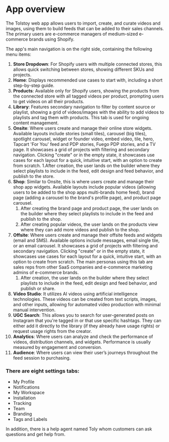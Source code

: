 # App overview

The Tolstoy web app allows users to import, create, and curate videos and images, using them to build feeds that can be added to their sales channels. The primary users are e-commerce managers of medium-sized e-commerce brands using Shopify.

The app's main navigation is on the right side, containing the following menu items:

1. **Store Dropdown**: For Shopify users with multiple connected stores, this allows quick switching between stores, showing different SKUs and projects.
2. **Home**: Displays recommended use cases to start with, including a short step-by-step guide.
3. **Products**: Available only for Shopify users, showing the products from the connected store with all tagged videos per product, prompting users to get videos on all their products.
4. **Library**: Features secondary navigation to filter by content source or playlist, showing a grid of videos/images with the ability to add videos to playlists and tag them with products. This tab is used for ongoing content management.
5. **Onsite**: Where users create and manage their online store widgets. Available layouts include stories (small tiles), carousel (big tiles), spotlight carousel, widget or founder video, embed video, tile, hero, Tapcart 'For You' feed and PDP stories, Fuego PDP stories, and a TV page. It showcases a grid of projects with filtering and secondary navigation. Clicking "create" or in the empty state, it showcases use cases for each layout for a quick, intuitive start, with an option to create from scratch.
    1.After creation, the user lands on the builder where they select playlists to include in the feed, edit design and feed behavior, and publish to the store.
6. **Shop**: Similar to Onsite, this is where users create and manage their shop app widgets. Available layouts include popular videos (allowing users to be added to the shop apps multi-brands home feed), brand page (adding a carousel to the brand's profile page), and product page carousel.
    1. After creating the brand page and product page, the user lands on the builder where they select playlists to include in the feed and publish to the shop.
    2. After creating popular videos, the user lands on the products view where they can add more videos and publish to the shop.
7. **Offsite**: Where users create and manage their offsite feeds and widgets (email and SMS). Available options include messages, email single tile, or an email carousel. It showcases a grid of projects with filtering and secondary navigation. Clicking "create" or in the empty state, it showcases use cases for each layout for a quick, intuitive start, with an option to create from scratch. The main personas using this tab are sales reps from other SaaS companies and e-commerce marketing admins of e-commerce brands.
    1. After creation, the user lands on the builder where they select playlists to include in the feed, edit design and feed behavior, and publish or share.
8. **Video Studio**: It utilizes AI videos using artificial intelligence technologies. These videos can be created from text scripts, images, and other inputs, allowing for automated video production with minimal manual intervention.
9. **UGC Search**: This allows you to search for user-generated posts on Instagram that you're tagged in or that use specific hashtags. They can either add it directly to the library (if they already have usage rights) or request usage rights from the creator.
10. **Analytics**: Where users can analyze and check the performance of videos, distribution channels, and widgets. Performance is usually measured by engagement and conversion.
11. **Audience**: Where users can view their user’s journeys throughout the feed session to purchasing.

### There are eight settings tabs:

- My Profile
- Notifications
- My Workspace
- Installation
- Tracking
- Team
- Branding
- Tags and Labels


In addition, there is a help agent named Toly whom customers can ask questions and get help from.

